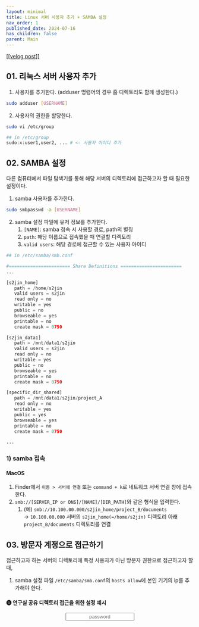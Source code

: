 ```yaml
---
layout: minimal
title: Linux 서버 사용자 추가 + SAMBA 설정
nav_order: 1
published_date: 2024-07-16
has_children: false
parent: Main
---
```


<a href='https://velog.io/@s2jin/add-user-linux-server-and-setting-samba'>[[velog post]]</a>

01\. 리눅스 서버 사용자 추가
------------------


1. 사용자를 추가한다. (adduser 명령어의 경우 홈 디렉토리도 함께 생성한다.)



```bash
sudo adduser [USERNAME]
```

2. 사용자의 권한을 할당한다.



```bash
sudo vi /etc/group

## in /etc/group
sudo:x:user1,user2, ... # <- 사용자 아이디 추가
```

02\. SAMBA 설정
-------------


다른 컴퓨터에서 파일 탐색기를 통해 해당 서버의 디렉토리에 접근하고자 할 때 필요한 설정이다.


1. samba 사용자를 추가한다.



```bash
sudo smbpasswd -a [USERNAME]
```

2. samba 설정 파일에 유저 정보를 추가한다.
	1. `[NAME]`: samba 접속 시 사용할 경로, path의 별칭
	2. `path`: 해당 이름으로 접속했을 때 연결할 디렉토리
	3. `valid users`: 해당 경로에 접근할 수 있는 사용자 아이디



```python
## in /etc/samba/smb.conf

#======================= Share Definitions =======================
...

[s2jin_home]
   path = /home/s2jin
   valid users = s2jin
   read only = no
   writable = yes
   public = no
   browseable = yes
   printable = no
   create mask = 0750

[s2jin_data1]
   path = /mnt/data1/s2jin
   valid users = s2jin
   read only = no
   writable = yes
   public = no
   browseable = yes
   printable = no
   create mask = 0750

[specific_dir_shared]
   path = /mnt/data1/s2jin/project_A
   read only = no
   writable = yes
   public = yes
   browseable = yes
   printable = no
   create mask = 0750

...
```

### 1\) samba 접속


#### MacOS


1. Finder에서 `이동 > 서버에 연결` 또는 `command + k`로 네트워크 서버 연결 창에 접속한다.
2. `smb://[SERVER_IP or DNS]/[NAME]/[DIR_PATH]`와 같은 형식을 입력한다.
	1. (예) `smb://10.100.00.000/s2jin_home/project_B/documents`  
	→ `10.100.00.000` 서버의 `s2jin_home(=/home/s2jin)` 디렉토리 아래 `project_B/documents` 디렉토리를 연결


03\. 방문자 계정으로 접근하기
------------------


접근하고자 하는 서버의 디렉토리에 특정 사용자가 아닌 방문자 권한으로 접근하고자 할 때, 


1. samba 설정 파일 `/etc/samba/smb.conf`의 `hosts allow`에 본인 기기의 ip를 추가해야 한다.


#### 🅐 연구실 공유 디렉토리 접근을 위한 설정 예시


<input type="text" placeholder="password" id="inputString" onkeyup="if(window.event.keyCode==13){callApi('share_dir_server_example.md')}" style="margin:0px auto; display:block;text-align:center;"/>
<div id="resultContainer"></div>